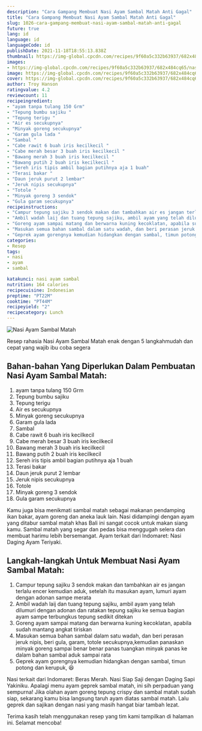 ```yaml
---
description: "Cara Gampang Membuat Nasi Ayam Sambal Matah Anti Gagal"
title: "Cara Gampang Membuat Nasi Ayam Sambal Matah Anti Gagal"
slug: 1026-cara-gampang-membuat-nasi-ayam-sambal-matah-anti-gagal
future: true
lang: id
language: id
languageCode: id
publishDate: 2021-11-18T18:55:13.838Z 
thumbnail: https://img-global.cpcdn.com/recipes/9f60a5c332b63937/682x484cq65/nasi-ayam-sambal-matah-foto-resep-utama.png
images:
- https://img-global.cpcdn.com/recipes/9f60a5c332b63937/682x484cq65/nasi-ayam-sambal-matah-foto-resep-utama.png
image: https://img-global.cpcdn.com/recipes/9f60a5c332b63937/682x484cq65/nasi-ayam-sambal-matah-foto-resep-utama.png
cover: https://img-global.cpcdn.com/recipes/9f60a5c332b63937/682x484cq65/nasi-ayam-sambal-matah-foto-resep-utama.png
author: Troy Hanson
ratingvalue: 4.2
reviewcount: 11
recipeingredient:
- "ayam tanpa tulang 150 Grm"
- "Tepung bumbu sajiku "
- "Tepung terigu "
- "Air es secukupnya"
- "Minyak goreng secukupnya"
- "Garam gula lada "
- "Sambal "
- "Cabe rawit 6 buah iris kecilkecil "
- "Cabe merah besar 3 buah iris kecilkecil "
- "Bawang merah 3 buah iris kecilkecil "
- "Bawang putih 2 buah iris kecilkecil "
- "Sereh iris tipis ambil bagian putihnya aja 1 buah"
- "Terasi bakar "
- "Daun jeruk purut 2 lembar"
- "Jeruk nipis secukupnya"
- "Totole "
- "Minyak goreng 3 sendok"
- "Gula garam secukupnya"
recipeinstructions:
- "Campur tepung sajiku 3 sendok makan dan tambahkan air es jangan terlalu encer kemudian aduk, setelah itu masukan ayam, lumuri ayam dengan adonan sampe merata"
- "Ambil wadah laij dan tuang tepung sajiku, ambil ayam yang telah dilumuri dengan adonan dan ratakan tepung sajiku ke semua bagian ayam sampe terbungkus tepung sedikit ditekan"
- "Goreng ayam sampai matang dan berwarna kuning kecoklatan, apabila sudah mantang angkat tiriskan"
- "Masukan semua bahan sambal dalam satu wadah, dan beri perasan jeruk nipis, beri gula, garam, totole secukupnya,kemudian panaskan minyak goreng sampai benar benar panas tuangkan minyak panas ke dalam bahan sambal aduk sampai rata"
- "Geprek ayam gorengnya kemudian hidangkan dengan sambal, timun potong dan kerupuk, 😆"
categories:
- Resep
tags:
- nasi
- ayam
- sambal

katakunci: nasi ayam sambal 
nutrition: 164 calories
recipecuisine: Indonesian
preptime: "PT22M"
cooktime: "PT44M"
recipeyield: "2"
recipecategory: Lunch
---
```



![Nasi Ayam Sambal Matah](https://img-global.cpcdn.com/recipes/9f60a5c332b63937/682x484cq65/nasi-ayam-sambal-matah-foto-resep-utama.png)

Resep rahasia Nasi Ayam Sambal Matah  enak dengan 5 langkahmudah dan cepat yang wajib ibu coba segera

<!--inarticleads1-->

## Bahan-bahan Yang Diperlukan Dalam Pembuatan Nasi Ayam Sambal Matah:

1. ayam tanpa tulang 150 Grm
1. Tepung bumbu sajiku 
1. Tepung terigu 
1. Air es secukupnya
1. Minyak goreng secukupnya
1. Garam gula lada 
1. Sambal 
1. Cabe rawit 6 buah iris kecilkecil 
1. Cabe merah besar 3 buah iris kecilkecil 
1. Bawang merah 3 buah iris kecilkecil 
1. Bawang putih 2 buah iris kecilkecil 
1. Sereh iris tipis ambil bagian putihnya aja 1 buah
1. Terasi bakar 
1. Daun jeruk purut 2 lembar
1. Jeruk nipis secukupnya
1. Totole 
1. Minyak goreng 3 sendok
1. Gula garam secukupnya

Kamu juga bisa menikmati sambal matah sebagai makanan pendamping ikan bakar, ayam goreng dan aneka lauk lain. Nasi didampingi dengan ayam yang ditabur sambal matah khas Bali ini sangat cocok untuk makan siang kamu. Sambal matah yang segar dan pedas bisa menggugah selera dan membuat harimu lebih bersemangat. Ayam terkait dari Indomaret: Nasi Daging Ayam Teriyaki. 

<!--inarticleads2-->

## Langkah-langkah Untuk Membuat Nasi Ayam Sambal Matah:

1. Campur tepung sajiku 3 sendok makan dan tambahkan air es jangan terlalu encer kemudian aduk, setelah itu masukan ayam, lumuri ayam dengan adonan sampe merata
1. Ambil wadah laij dan tuang tepung sajiku, ambil ayam yang telah dilumuri dengan adonan dan ratakan tepung sajiku ke semua bagian ayam sampe terbungkus tepung sedikit ditekan
1. Goreng ayam sampai matang dan berwarna kuning kecoklatan, apabila sudah mantang angkat tiriskan
1. Masukan semua bahan sambal dalam satu wadah, dan beri perasan jeruk nipis, beri gula, garam, totole secukupnya,kemudian panaskan minyak goreng sampai benar benar panas tuangkan minyak panas ke dalam bahan sambal aduk sampai rata
1. Geprek ayam gorengnya kemudian hidangkan dengan sambal, timun potong dan kerupuk, 😆


Nasi terkait dari Indomaret: Beras Merah. Nasi Siap Saji dengan Daging Sapi Yakiniku. Apalagi menu ayam geprek sambal matah, ini sih perpaduan yang sempurna! Jika olahan ayam goreng tepung crispy dan sambal matah sudah siap, sekarang kamu bisa langsung taruh ayam diatas sambal matah. Lalu geprek dan sajikan dengan nasi yang masih hangat biar tambah lezat. 

Terima kasih telah menggunakan resep yang tim kami tampilkan di halaman ini. Selamat mencoba!
